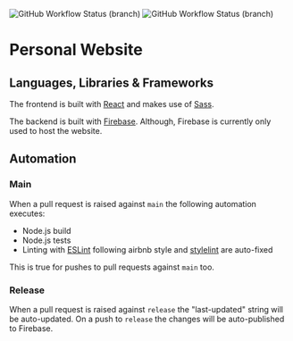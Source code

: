 ![GitHub Workflow Status (branch)](https://img.shields.io/github/workflow/status/KAHLYM/personal-website/Node.js/main?label=Node.js%20Build&logo=Node.js&style=for-the-badge)
![GitHub Workflow Status (branch)](https://img.shields.io/github/workflow/status/KAHLYM/personal-website/Node.js/main?label=Lint%20Check&logo=Sass&style=for-the-badge)

# Personal Website

## Languages, Libraries & Frameworks

The frontend is built with [React](https://reactjs.org/) and makes use of [Sass](https://sass-lang.com/).

The backend is built with [Firebase](https://firebase.google.com/). Although, Firebase is currently only used to host the website.

## Automation

### Main

When a pull request is raised against `main` the following automation executes:
* Node.js build
* Node.js tests
* Linting with [ESLint](https://eslint.org/) following airbnb style and [stylelint](https://stylelint.io/) are auto-fixed
  
This is true for pushes to pull requests against `main` too.

### Release

When a pull request is raised against `release` the "last-updated" string will be auto-updated. On a push to `release` the changes will be auto-published to Firebase.